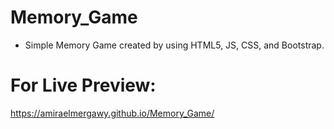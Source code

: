 # Memory_Game
- Simple Memory Game created by using HTML5, JS, CSS, and Bootstrap.
# For Live Preview: 
https://amiraelmergawy.github.io/Memory_Game/
